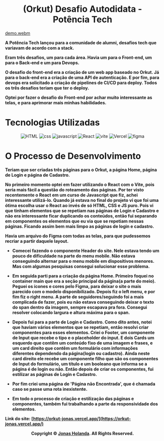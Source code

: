 <div align="center">

# (Orkut) Desafio Autodidata - Potência Tech

</div>

[demo.webm](https://github.com/jonas-holanda/orkut/assets/138180385/2fe86601-e529-4146-b5ae-962d97ba1ffd)


**A Potência Tech lançou para a comunidade de alumni, desafios tech que variavam de acordo com a stack.**

**Eram três desafios, um para cada área. Havia um para o Front-end, um para o Back-end e um para Devops.**

**O desafio do front-end era a criação de um web app baseado no Orkut. Já para o back-end era a criação de uma API de autenticação. E por fim, para devops era solicitado  a criação de pipelines de CI/CD para deploy. Todos os três desafios teriam que ter o deploy.**

**Optei por fazer o desafio do Front-end por achar muito interessante as telas, e para aprimorar mais minhas habilidades.**

# Tecnologias Utilizadas

<div align="center">

![HTML](https://img.shields.io/badge/HTML5-E34F26?style=for-the-badge&logo=html5&logoColor=white) ![css](https://img.shields.io/badge/CSS3-1572B6?style=for-the-badge&logo=css3&logoColor=white) ![javascript](https://img.shields.io/badge/JavaScript-323330?style=for-the-badge&logo=javascript&logoColor=F7DF1E) ![React](https://img.shields.io/badge/React-20232A?style=for-the-badge&logo=react&logoColor=61DAFB) ![vite](https://img.shields.io/badge/Vite-B73BFE?style=for-the-badge&logo=vite&logoColor=FFD62E) ![Vercel](https://img.shields.io/badge/Vercel-000000?style=for-the-badge&logo=vercel&logoColor=white) ![figma](https://img.shields.io/badge/Figma-F24E1E?style=for-the-badge&logo=figma&logoColor=white)

</div>

# O Processo de Desenvolvimento

**Teriam que ser criadas três páginas para o Orkut, a página Home, página de Login e página de Cadastro.**

**No primeiro momento optei em fazer utilizando o React com o Vite, pois seria mais fácil a questão do roteamento das páginas. Por ter visto recentemente o React em um curso de Javascript que fiz, achei interessante utilizá-lo. Quando já estava no final do projeto vi que foi uma ótima escolha usar o React ao invés de só HTML, CSS e JS puro. Pois vi que tinham elementos que se repetiam nas páginas de Login e Cadastro e não era interessante ficar duplicando os conteúdos, então fui separando em componentes os elementos que eu via que se repetiam nessas páginas. Ficando assim bem mais limpo as páginas de login e cadastro.**

**Havia um arquivo do Figma com todas as telas, para que pudessemos recriar a partir daquele layout.**

- **Comecei fazendo o componente Header do site. Nele estava tendo um pouco de dificuldade na parte do menu mobile. Não estava conseguindo alternar para o menu mobile em dispositivos menores. Mas com algumas pesquisas consegui solucionar esse problema.**

- **Em seguida parti para a criação da página Home. Primeiro foquei no container main que era a seção principal da página(a parte do meio). Peguei os ícones e cores pelo Figma, para deixar o site o mais parecido com o modelo disponibilizado. Depois fiz o left menu, e por fim fiz o right menu. A parte de seguidores/seguindo foi a mais complicada de fazer, pois eu não estava conseguindo deixar o texto do span dentro da imagem, sempre escapava pra fora. Consegui resolver colocando largura e altura máxima para o span.**

- **Depois fui para a parte de Login e Cadastro. Como dito antes, notei que haviam vários elementos que se repetiam, então resolvi criar componentes para esses elementos. Criei o Footer, um componente de Input que recebe o tipo e o placeholder do input. E dois Cards um esquerdo que contêm um conteúdo fixo de uma imagem e frases, e um card direito que contêm um formulário com informações diferentes dependendo da página(login ou cadastro). Ainda neste card direito ele recebe um componente filho que são os componentes de Input do formulário, um título e um booleano que informa se a página é de login ou não. Então depois de criar os componentes, fui estilizar as páginas de Login e Cadastro.**

- **Por fim criei uma página de 'Página não Encontrada', que é chamada caso se passe uma rota inexistente.**

- **Em todo o processo de criação e estilização das páginas e componentes, também fui trabalhando a parte da responsividade dos elementos.**


**Link do site: [https://orkut-jonas.vercel.app/](https://orkut-jonas.vercel.app/)**

<p align="center">
    <strong>Copyright © <a href="https://github.com/jonas-holanda" target="_blank">Jonas Holanda</a>. All Rights Reserved.</strong>
</p>